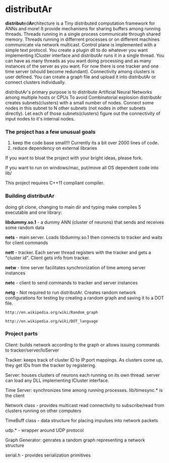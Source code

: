 # distributAr
**distribut**ed**Ar**chitecture is a Tiny distributed computation framework for ANNs and more!
It provide mechanisms for sharing buffers among running threads. Threads running in a single process communicate through shared memory. Threads running in differrent processes or on different machines communicate via network multicast. Control plane is implemented with a simple text protocol.  You create a plugin dll to do whatever you want implementing ICluster interface and distributAr runs it in a single thread.  You can have as many threads as you want doing processing and as many instances of the server as you want. For now there is one tracker and one time server (should become redundant).  Connectivity among clusters is user defined. You can create a graph file and upload it into distributAr or connect clusters individually.

distributAr's primary purpose is to distribute Artificial Neural Networks among multiple hosts or CPUs
To avoid Combinatorial explosion distributAr creates subnets(clusters) with a small number of nodes.
Connect some nodes in this subnet to N other subnets (not nodes in other subnets directly).
Let each of those subnets(clusters) figure out the connectivity of input nodes to it's internal nodes.

### The project has a few unusual goals
1) keep the code base small!!! Currently its a bit over 2000 lines of code.
2) reduce dependency on external libraries

If you want to bloat the project with your bright ideas, please fork.

If you want to run on windows/mac, put/move all OS dependent code into lib/

This project requires C++11 compliant compiler.

### Building distributAr

doing git clone, changing to main dir and typing make compiles 5 executable and one library:

**libdummy.so.1**  - a dummy ANN (cluster of neurons) that sends and receives some random data

**nets** - main server.  Loads libdummy.so.1  then connects to tracker and waits for client commands

**nett** - tracker.  Each server thread registers with the tracker and gets a "cluster id". Client gets info from tracker.

**netw** - time server facilitates synchronization of time among server instances

**netc** - client to send commands to tracker and server instances

**netg** - Not required to run distributAr. Creates random network configurations for testing by creating a random graph and saving it to a DOT file. 

    http://en.wikipedia.org/wiki/Random_graph

    http://en.wikipedia.org/wiki/DOT_language

### Project parts
Client: builds network according to the graph or allows issuing commands to tracker/server/IoServer

Tracker: keeps track of cluster ID to IP:port mappings.  As clusters come up, they get IDs from the tracker by registering.

Server: houses clusters of neurons each running on its own thread.  server can load any DLL implementing ICluster interface.

Time Server: synchronizes time among running processes. lib/timesync.* is the client

Network class - provides multicast read connectivity to subscribe/read from clusters running on other computers

TimeBuff class - data structure for placing impulses into network packets

udp.*    - wrapper around UDP protocol

Graph Generator: genrates a random graph representing a network structure

serial.h - provides serialization primitives
